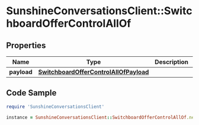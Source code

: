 # SunshineConversationsClient::SwitchboardOfferControlAllOf

## Properties

Name | Type | Description | Notes
------------ | ------------- | ------------- | -------------
**payload** | [**SwitchboardOfferControlAllOfPayload**](SwitchboardOfferControlAllOfPayload.md) |  | [optional] 

## Code Sample

```ruby
require 'SunshineConversationsClient'

instance = SunshineConversationsClient::SwitchboardOfferControlAllOf.new(payload: null)
```


